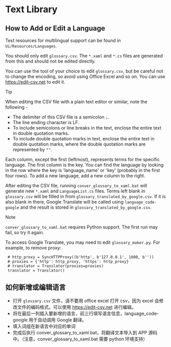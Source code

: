 # Text Library

## How to Add or Edit a Language

Text resources for multilingual support can be found in `Ui/Resources/Languages`.

You should only edit `glossary.csv`. The `*.xaml` and `*.cs` files are generated from this and should not be edited directly.

You can use the tool of your choice to edit `glossary.csv`, but be careful not to change the encoding, so avoid using Office Excel and so on. You can use https://edit-csv.net to edit it.

> [!TIP]
> When editing the CSV file with a plain text editor or similar, note the following - 
> - The delimiter of this CSV file is a semicolon `;`.
> - The line ending character is LF.
> - To include semicolons or line breaks in the text, enclose the entire text in double quotation marks.
> - To include double quotation marks in text, enclose the entire text in double quotation marks, where the double quotation marks are represented by `""`.

Each column, except the first (leftmost), represents terms for the specific language. The first column is the key. You can find the language by looking in the row where the key is 'language_name' or 'key' (probably in the first four rows). To add a new language, add a new column to the right.

After editing the CSV file, running `conver_glossary_to_xaml.bat` will generate new `*.xaml` and `LanguageList.cs` files.
Terms left blank in `glossary.csv` will be filled in from `glossary_translated_by_google.csv`.
If it is also blank in there, Google Translate will be called using `language_code-google` and the result is stored in `glossary_translated_by_google.csv`.

> [!NOTE]
> `conver_glossary_to_xaml.bat` requires Python support.
> The first run may fail, so try it again.
> 
> To access Google Translate, you may need to edit `glossary_maker.py`.
> For example, to remove proxy:
> ```
>  # http_proxy = SyncHTTPProxy((b'http', b'127.0.0.1', 1080, b''))
>  # proxies = {'http': http_proxy, 'https': http_proxy}
>  # translator = Translator(proxies=proxies)
>  translator = Translator()
> ```

## 如何新增或编辑语言

- 打开 `glossary.csv` 文件，请不要用 office excel 打开 csv，因为 excel 会修改文件的编码格式。可以使用 https://edit-csv.net 进行编辑。
- 将在最后一列插入要新增的语言，前三行填写语言信息，language_code-google 用于自动调用 Google 翻译。
- 填入词组在新语言中对应的单词
- 完成后执行 conver_glossary_to_xaml.bat，将翻译文本导入到 APP 源码中。（注意，conver_glossary_to_xaml.bat 需要 python 环境支持）